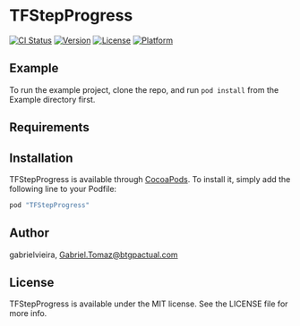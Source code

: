 # TFStepProgress

[![CI Status](http://img.shields.io/travis/gabrielvieira/TFStepProgress.svg?style=flat)](https://travis-ci.org/gabrielvieira/TFStepProgress)
[![Version](https://img.shields.io/cocoapods/v/TFStepProgress.svg?style=flat)](http://cocoapods.org/pods/TFStepProgress)
[![License](https://img.shields.io/cocoapods/l/TFStepProgress.svg?style=flat)](http://cocoapods.org/pods/TFStepProgress)
[![Platform](https://img.shields.io/cocoapods/p/TFStepProgress.svg?style=flat)](http://cocoapods.org/pods/TFStepProgress)

## Example

To run the example project, clone the repo, and run `pod install` from the Example directory first.

## Requirements

## Installation

TFStepProgress is available through [CocoaPods](http://cocoapods.org). To install
it, simply add the following line to your Podfile:

```ruby
pod "TFStepProgress"
```

## Author

gabrielvieira, Gabriel.Tomaz@btgpactual.com

## License

TFStepProgress is available under the MIT license. See the LICENSE file for more info.
